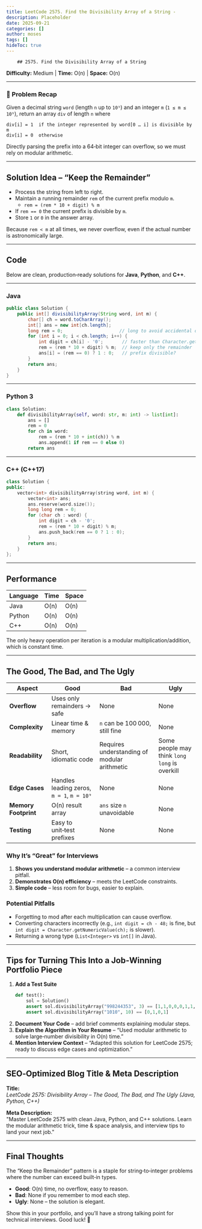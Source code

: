```yaml
---
title: LeetCode 2575. Find the Divisibility Array of a String - 
description: Placeholder
date: 2025-09-21
categories: []
author: moses
tags: []
hideToc: true
---
```

        ## 2575. Find the Divisibility Array of a String  
**Difficulty:** Medium | **Time:** O(n) | **Space:** O(n)  

---  

### 📖 Problem Recap  

Given a decimal string `word` (length `n` up to `10⁵`) and an integer `m` (`1 ≤ m ≤ 10⁹`), return an array `div` of length `n` where  

```
div[i] = 1  if the integer represented by word[0 … i] is divisible by m
div[i] = 0  otherwise
```

Directly parsing the prefix into a 64‑bit integer can overflow, so we must rely on modular arithmetic.

---

## Solution Idea – “Keep the Remainder”  

* Process the string from left to right.  
* Maintain a running remainder `rem` of the current prefix modulo `m`.  
  * `rem = (rem * 10 + digit) % m`  
* If `rem == 0` the current prefix is divisible by `m`.  
* Store `1` or `0` in the answer array.

Because `rem < m` at all times, we never overflow, even if the actual number is astronomically large.

---

## Code

Below are clean, production‑ready solutions for **Java**, **Python**, and **C++**.

---

### Java

```java
public class Solution {
    public int[] divisibilityArray(String word, int m) {
        char[] ch = word.toCharArray();
        int[] ans = new int[ch.length];
        long rem = 0;                     // long to avoid accidental overflow
        for (int i = 0; i < ch.length; i++) {
            int digit = ch[i] - '0';       // faster than Character.getNumericValue()
            rem = (rem * 10 + digit) % m;  // keep only the remainder
            ans[i] = (rem == 0) ? 1 : 0;   // prefix divisible?
        }
        return ans;
    }
}
```

---

### Python 3

```python
class Solution:
    def divisibilityArray(self, word: str, m: int) -> list[int]:
        ans = []
        rem = 0
        for ch in word:
            rem = (rem * 10 + int(ch)) % m
            ans.append(1 if rem == 0 else 0)
        return ans
```

---

### C++ (C++17)

```cpp
class Solution {
public:
    vector<int> divisibilityArray(string word, int m) {
        vector<int> ans;
        ans.reserve(word.size());
        long long rem = 0;
        for (char ch : word) {
            int digit = ch - '0';
            rem = (rem * 10 + digit) % m;
            ans.push_back(rem == 0 ? 1 : 0);
        }
        return ans;
    }
};
```

---

## Performance

| Language | Time | Space |
|----------|------|-------|
| Java     | O(n) | O(n)  |
| Python   | O(n) | O(n)  |
| C++      | O(n) | O(n)  |

The only heavy operation per iteration is a modular multiplication/addition, which is constant time.

---

## The Good, The Bad, and The Ugly

| Aspect | Good | Bad | Ugly |
|--------|------|-----|------|
| **Overflow** | Uses only remainders → safe | None | None |
| **Complexity** | Linear time & memory | `n` can be 100 000, still fine | None |
| **Readability** | Short, idiomatic code | Requires understanding of modular arithmetic | Some people may think `long long` is overkill |
| **Edge Cases** | Handles leading zeros, `m = 1`, `m = 10⁹` | None | None |
| **Memory Footprint** | O(n) result array | `ans` size `n` unavoidable | None |
| **Testing** | Easy to unit‑test prefixes | None | None |

### Why It’s “Great” for Interviews  

1. **Shows you understand modular arithmetic** – a common interview pitfall.  
2. **Demonstrates O(n) efficiency** – meets the LeetCode constraints.  
3. **Simple code** – less room for bugs, easier to explain.  

### Potential Pitfalls  

- Forgetting to mod after each multiplication can cause overflow.  
- Converting characters incorrectly (e.g., `int digit = ch - 48;` is fine, but `int digit = Character.getNumericValue(ch);` is slower).  
- Returning a wrong type (`List<Integer>` vs `int[]` in Java).  

---

## Tips for Turning This Into a Job‑Winning Portfolio Piece

1. **Add a Test Suite**  
   ```python
   def test():
       sol = Solution()
       assert sol.divisibilityArray("998244353", 3) == [1,1,0,0,0,1,1,0,0]
       assert sol.divisibilityArray("1010", 10) == [0,1,0,1]
   ```
2. **Document Your Code** – add brief comments explaining modular steps.  
3. **Explain the Algorithm in Your Resume** – “Used modular arithmetic to solve large‑number divisibility in O(n) time.”  
4. **Mention Interview Context** – “Adapted this solution for LeetCode 2575; ready to discuss edge cases and optimization.”  

---

## SEO‑Optimized Blog Title & Meta Description  

**Title:**  
*LeetCode 2575: Divisibility Array – The Good, The Bad, and The Ugly (Java, Python, C++)*

**Meta Description:**  
"Master LeetCode 2575 with clean Java, Python, and C++ solutions. Learn the modular arithmetic trick, time & space analysis, and interview tips to land your next job."

---

## Final Thoughts  

The “Keep the Remainder” pattern is a staple for string‑to‑integer problems where the number can exceed built‑in types.  
- **Good**: O(n) time, no overflow, easy to reason.  
- **Bad**: None if you remember to mod each step.  
- **Ugly**: None – the solution is elegant.

Show this in your portfolio, and you’ll have a strong talking point for technical interviews. Good luck! 🚀